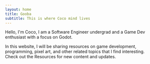 ```yaml
---
layout: home
title: Gooba
subtitle: This is where Coco mind lives
---
```



Hello, I'm Coco, I am a Software Engineer undergrad and a Game Dev enthusiast with a focus on Godot.

In this website, I will be sharing resources on game development, programming, pixel art, and other related topics that I find interesting. Check out the Resources for new content and updates.